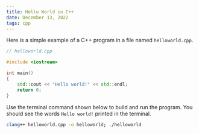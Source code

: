 ```yaml
---
title: Hello World in C++
date: December 13, 2022
tags: cpp
---
```


Here is a simple example of a C++ program in a file named `helloworld.cpp`.

```cpp
// helloworld.cpp

#include <iostream>

int main()
{
    std::cout << "Hello world!" << std::endl;
    return 0;
}
```

Use the terminal command shown below to build and run the program. You should see the words `Hello world!` printed in the terminal.

```bash
clang++ helloworld.cpp -o helloworld; ./helloworld
```

